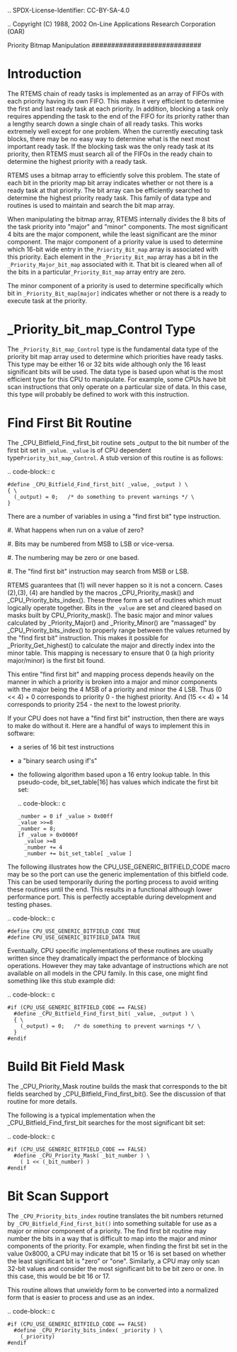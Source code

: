 .. SPDX-License-Identifier: CC-BY-SA-4.0

.. Copyright (C) 1988, 2002 On-Line Applications Research Corporation (OAR)

Priority Bitmap Manipulation
############################

Introduction
============

The RTEMS chain of ready tasks is implemented as an array of FIFOs with
each priority having its own FIFO.  This makes it very efficient to
determine the first and last ready task at each priority.  In addition,
blocking a task only requires appending the task to the end of the FIFO
for its priority rather than a lengthy search down a single chain of all
ready tasks.  This works extremely well except for one problem.  When the
currently executing task blocks, there may be no easy way to determine
what is the next most important ready task.  If the blocking task was the
only ready task at its priority, then RTEMS must search all of the FIFOs
in the ready chain to determine the highest priority with a ready task.

RTEMS uses a bitmap array to efficiently solve this problem.  The state of
each bit in the priority map bit array indicates whether or not there is a
ready task at that priority.  The bit array can be efficiently searched to
determine the highest priority ready task.  This family of data type and
routines is used to maintain and search the bit map array.

When manipulating the bitmap array, RTEMS internally divides the 8 bits
of the task priority into "major" and "minor" components.  The most
significant 4 bits are the major component, while the least significant
are the minor component.  The major component of a priority value is
used to determine which 16-bit wide entry in the``_Priority_Bit_map``
array is associated with this priority.  Each element in the
``_Priority_Bit_map`` array has a bit in the ``_Priority_Major_bit_map``
associated with it.  That bit is cleared when all of the bits in a
particular``_Priority_Bit_map`` array entry are zero.

The minor component of a priority is used to determine
specifically which bit in ``_Priority_Bit_map[major]``
indicates whether or not there is a ready to execute task
at the priority.

_Priority_bit_map_Control Type
==============================

The ``_Priority_Bit_map_Control`` type is the fundamental data type of the
priority bit map array used to determine which priorities have ready
tasks.  This type may be either 16 or 32 bits wide although only the 16
least significant bits will be used.  The data type is based upon what is
the most efficient type for this CPU to manipulate.  For example, some
CPUs have bit scan instructions that only operate on a particular size of
data.  In this case, this type will probably be defined to work with this
instruction.

Find First Bit Routine
======================

The _CPU_Bitfield_Find_first_bit routine sets _output to the bit number of
the first bit set in ``_value``.  ``_value`` is of CPU dependent type``Priority_bit_map_Control``.  A stub version of this routine is as follows:

.. code-block:: c

    #define _CPU_Bitfield_Find_first_bit( _value, _output ) \
    { \
      (_output) = 0;   /* do something to prevent warnings */ \
    }

There are a number of variables in using a "find first bit" type
instruction.

#. What happens when run on a value of zero?

#. Bits may be numbered from MSB to LSB or vice-versa.

#. The numbering may be zero or one based.

#. The "find first bit" instruction may search from MSB or LSB.

RTEMS guarantees that (1) will never happen so it is not a concern.
Cases (2),(3), (4) are handled by the macros _CPU_Priority_mask() and
_CPU_Priority_bits_index().  These three form a set of routines which must
logically operate together.  Bits in the ``_value`` are set and cleared based
on masks built by CPU_Priority_mask().  The basic major and minor values
calculated by _Priority_Major() and _Priority_Minor() are "massaged" by
_CPU_Priority_bits_index() to properly range between the values returned
by the "find first bit" instruction.  This makes it possible for
_Priority_Get_highest() to calculate the major and directly index into the
minor table.  This mapping is necessary to ensure that 0 (a high priority
major/minor) is the first bit found.

This entire "find first bit" and mapping process depends heavily on the
manner in which a priority is broken into a major and minor components
with the major being the 4 MSB of a priority and minor the 4 LSB.  Thus (0
<< 4) + 0 corresponds to priority 0 - the highest priority.  And (15 <<
4) + 14 corresponds to priority 254 - the next to the lowest priority.

If your CPU does not have a "find first bit" instruction, then there are
ways to make do without it.  Here are a handful of ways to implement this
in software:

- a series of 16 bit test instructions

- a "binary search using if's"

- the following algorithm based upon a 16 entry lookup table.  In this
  pseudo-code, bit_set_table[16] has values which indicate the first
  bit set:

  .. code-block:: c

      _number = 0 if _value > 0x00ff
      _value >>=8
      _number = 8;
      if _value > 0x0000f
        _value >=8
        _number += 4
        _number += bit_set_table[ _value ]

The following illustrates how the CPU_USE_GENERIC_BITFIELD_CODE macro may
be so the port can use the generic implementation of this bitfield code.
This can be used temporarily during the porting process to avoid writing
these routines until the end.  This results in a functional although lower
performance port.  This is perfectly acceptable during development and
testing phases.

.. code-block:: c

    #define CPU_USE_GENERIC_BITFIELD_CODE TRUE
    #define CPU_USE_GENERIC_BITFIELD_DATA TRUE

Eventually, CPU specific implementations of these routines are usually
written since they dramatically impact the performance of blocking
operations.  However they may take advantage of instructions which are not
available on all models in the CPU family.  In this case, one might find
something like this stub example did:

.. code-block:: c

    #if (CPU_USE_GENERIC_BITFIELD_CODE == FALSE)
      #define _CPU_Bitfield_Find_first_bit( _value, _output ) \
      { \
        (_output) = 0;   /* do something to prevent warnings */ \
      }
    #endif

Build Bit Field Mask
====================

The _CPU_Priority_Mask routine builds the mask that corresponds to the bit
fields searched by _CPU_Bitfield_Find_first_bit().  See the discussion of
that routine for more details.

The following is a typical implementation when the
_CPU_Bitfield_Find_first_bit searches for the most significant bit set:

.. code-block:: c

    #if (CPU_USE_GENERIC_BITFIELD_CODE == FALSE)
      #define _CPU_Priority_Mask( _bit_number ) \
        ( 1 << (_bit_number) )
    #endif

Bit Scan Support
================

The ``_CPU_Priority_bits_index`` routine translates the bit numbers
returned by ``_CPU_Bitfield_Find_first_bit()`` into something
suitable for use as a major or minor component of a priority.
The find first bit routine may number the bits in a
way that is difficult to map into the major and minor components
of the priority.  For example, when finding the first bit set in
the value 0x8000, a CPU may indicate that bit 15 or 16 is set
based on whether the least significant bit is "zero" or "one".
Similarly, a CPU may only scan 32-bit values and consider the
most significant bit to be bit zero or one.  In this case, this
would be bit 16 or 17.

This routine allows that unwieldy form to be converted
into a normalized form that is easier to process and use
as an index.

.. code-block:: c

    #if (CPU_USE_GENERIC_BITFIELD_CODE == FALSE)
      #define _CPU_Priority_bits_index( _priority ) \
        (_priority)
    #endif
